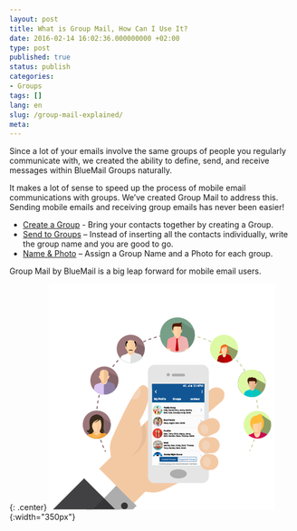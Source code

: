 ```yaml
---
layout: post
title: What is Group Mail, How Can I Use It?
date: 2016-02-14 16:02:36.000000000 +02:00
type: post
published: true
status: publish
categories:
- Groups
tags: []
lang: en
slug: /group-mail-explained/
meta:
---
```


Since a lot of your emails involve the same groups of people you regularly communicate with, we created the ability to define, send, and receive messages within BlueMail Groups naturally.

It makes a lot of sense to speed up the process of mobile email communications with groups. We’ve created Group Mail to address this. Sending mobile emails and receiving group emails has never been easier!

* [Create a Group](/creating-a-group/) - Bring your contacts together by creating a Group.
* [Send to Groups](/send-an-email-to-a-group/) – Instead of inserting all the contacts individually, write the group name and you are good to go.
* [Name & Photo](/naming-a-group-and-setting-a-photo/) – Assign a Group Name and a Photo for each group.

Group Mail by BlueMail is a big leap forward for mobile email users.

{: .center}
![Groups](/assets/BlueMail_groups.png){:width="350px"}